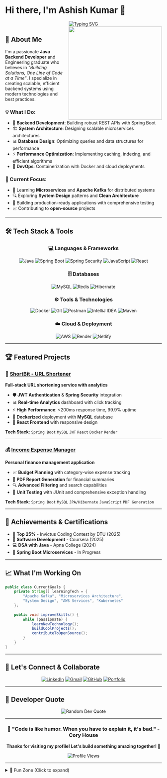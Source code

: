 # Hi there, I'm Ashish Kumar 👋

<div align="center">
  <img src="https://readme-typing-svg.herokuapp.com?font=Fira+Code&size=22&duration=3000&pause=1000&color=2E96F7&center=true&vCenter=true&width=600&lines=Java+Backend+Developer;Spring+Boot+Enthusiast;Problem+Solver+%7C+Code+Architect;Building+Scalable+Solutions" alt="Typing SVG" />
</div>

<img align="right" src="https://user-images.githubusercontent.com/74038190/238200839-9c351cb9-c9a2-4b20-8420-e96b8331a53b.gif" width="300" />

## 🚀 About Me

I'm a passionate **Java Backend Developer** and Engineering graduate who believes in *"Building Solutions, One Line of Code at a Time"*. I specialize in creating scalable, efficient backend systems using modern technologies and best practices.

### 💡 What I Do:
- 🔧 **Backend Development**: Building robust REST APIs with Spring Boot
- 🏗️ **System Architecture**: Designing scalable microservices architectures  
- 📊 **Database Design**: Optimizing queries and data structures for performance
- ⚡ **Performance Optimization**: Implementing caching, indexing, and efficient algorithms
- 🐳 **DevOps**: Containerization with Docker and cloud deployments

### 🎯 Current Focus:
- 🌱 Learning **Microservices** and **Apache Kafka** for distributed systems
- 🔍 Exploring **System Design** patterns and **Clean Architecture**
- 🚀 Building production-ready applications with comprehensive testing
- 📈 Contributing to **open-source** projects

---

## 🛠️ Tech Stack & Tools

<div align="center">

### 💻 Languages & Frameworks
![Java](https://img.shields.io/badge/Java-ED8B00?style=for-the-badge&logo=openjdk&logoColor=white)
![Spring Boot](https://img.shields.io/badge/Spring_Boot-6DB33F?style=for-the-badge&logo=spring-boot&logoColor=white)
![Spring Security](https://img.shields.io/badge/Spring_Security-6DB33F?style=for-the-badge&logo=spring-security&logoColor=white)
![JavaScript](https://img.shields.io/badge/JavaScript-F7DF1E?style=for-the-badge&logo=javascript&logoColor=black)
![React](https://img.shields.io/badge/React-20232A?style=for-the-badge&logo=react&logoColor=61DAFB)

### 🗄️ Databases
![MySQL](https://img.shields.io/badge/MySQL-4479A1?style=for-the-badge&logo=mysql&logoColor=white)
![Redis](https://img.shields.io/badge/Redis-DC382D?style=for-the-badge&logo=redis&logoColor=white)
![Hibernate](https://img.shields.io/badge/Hibernate-59666C?style=for-the-badge&logo=hibernate&logoColor=white)

### ⚙️ Tools & Technologies  
![Docker](https://img.shields.io/badge/Docker-2496ED?style=for-the-badge&logo=docker&logoColor=white)
![Git](https://img.shields.io/badge/Git-F05032?style=for-the-badge&logo=git&logoColor=white)
![Postman](https://img.shields.io/badge/Postman-FF6C37?style=for-the-badge&logo=postman&logoColor=white)
![IntelliJ IDEA](https://img.shields.io/badge/IntelliJ_IDEA-000000?style=for-the-badge&logo=intellij-idea&logoColor=white)
![Maven](https://img.shields.io/badge/Apache_Maven-C71A36?style=for-the-badge&logo=apache-maven&logoColor=white)

### ☁️ Cloud & Deployment
![AWS](https://img.shields.io/badge/AWS-232F3E?style=for-the-badge&logo=amazon-aws&logoColor=white)
![Render](https://img.shields.io/badge/Render-000000?style=for-the-badge&logo=render&logoColor=white)
![Netlify](https://img.shields.io/badge/Netlify-00C7B7?style=for-the-badge&logo=netlify&logoColor=white)

</div>

---

## 🏆 Featured Projects

### 🔗 [ShortBit - URL Shortener](https://github.com/ashishkumar-17/url-shortener-sb)
**Full-stack URL shortening service with analytics**
- 🛡️ **JWT Authentication** & **Spring Security** integration
- 📊 **Real-time Analytics** dashboard with click tracking  
- ⚡ **High Performance**: <200ms response time, 99.9% uptime
- 🐳 **Dockerized** deployment with **MySQL** database
- 🎨 **React Frontend** with responsive design

**Tech Stack**: `Spring Boot` `MySQL` `JWT` `React` `Docker` `Render`

---

### 💰 [Income Expense Manager](https://github.com/ashishkumar-17/income-expense-manager)
**Personal finance management application**
- 📈 **Budget Planning** with category-wise expense tracking
- 📄 **PDF Report Generation** for financial summaries
- 🔍 **Advanced Filtering** and search capabilities
- 🧪 **Unit Testing** with JUnit and comprehensive exception handling

**Tech Stack**: `Spring Boot` `MySQL` `JPA/Hibernate` `JavaScript` `PDF Generation`

---

## 🏅 Achievements & Certifications

- 🥇 **Top 25%** - Invictus Coding Contest by DTU (2025)
- 📜 **Software Development** - Coursera (2025)  
- 💻 **DSA with Java** - Apna College (2024)
- 🔧 **Spring Boot Microservices** - In Progress

---

## 📈 What I'm Working On

```java
public class CurrentGoals {
    private String[] learningTech = {
        "Apache Kafka", "Microservices Architecture", 
        "System Design", "AWS Services", "Kubernetes"
    };
    
    public void improveSkills() {
        while (passionate) {
            learnNewTechnology();
            buildCoolProjects();
            contributeToOpenSource();
        }
    }
}
```

---

## 🤝 Let's Connect & Collaborate

<div align="center">

[![LinkedIn](https://img.shields.io/badge/LinkedIn-0077B5?style=for-the-badge&logo=linkedin&logoColor=white)](https://www.linkedin.com/in/ashishkumar1707/)
[![Gmail](https://img.shields.io/badge/Gmail-D14836?style=for-the-badge&logo=gmail&logoColor=white)](mailto:ashishk.bits@gmail.com)
[![GitHub](https://img.shields.io/badge/GitHub-100000?style=for-the-badge&logo=github&logoColor=white)](https://github.com/ashishkumar-17)
[![Portfolio](https://img.shields.io/badge/Portfolio-000000?style=for-the-badge&logo=notion&logoColor=white)](https://ashishkumar-17.github.io/portfolio/)

</div>

---

## 💭 Developer Quote

<div align="center">
  <img src="https://quotes-github-readme.vercel.app/api?type=horizontal&theme=tokyonight" alt="Random Dev Quote"/>
</div>

---

<div align="center">
  
### 🎯 "Code is like humor. When you have to explain it, it's bad." - Cory House

**Thanks for visiting my profile! Let's build something amazing together! 🚀**

<img src="https://komarev.com/ghpvc/?username=ashishkumar-17&label=Profile%20views&color=0e75b6&style=flat" alt="Profile Views" />

</div>

---

<details>
<summary>🎨 Fun Zone (Click to expand)</summary>
<br>

<div align="center">
  <img src="https://media.giphy.com/media/M9gbBd9nbDrOTu1Mqx/giphy.gif" width="100"/>
  
  **When my code works on the first try:**
  
  <img src="https://media.giphy.com/media/5GoVLqeAOo6PK/giphy.gif" width="200"/>
  
  **When I find the bug after 3 hours:**
  
  <img src="https://media.giphy.com/media/3o7qE1YN7aBOFPRw8E/giphy.gif" width="200"/>
</div>

</details>
